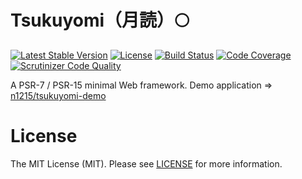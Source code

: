 # Tsukuyomi（月読）🌕

[![Latest Stable Version](https://poser.pugx.org/n1215/tsukuyomi/v/stable)](https://packagist.org/packages/n1215/tsukuyomi)
[![License](https://poser.pugx.org/n1215/tsukuyomi/license)](https://packagist.org/packages/n1215/tsukuyomi)
[![Build Status](https://scrutinizer-ci.com/g/n1215/tsukuyomi/badges/build.png?b=master)](https://scrutinizer-ci.com/g/n1215/tsukuyomi/build-status/master)
[![Code Coverage](https://scrutinizer-ci.com/g/n1215/tsukuyomi/badges/coverage.png?b=master)](https://scrutinizer-ci.com/g/n1215/tsukuyomi/?branch=master)
[![Scrutinizer Code Quality](https://scrutinizer-ci.com/g/n1215/tsukuyomi/badges/quality-score.png?b=master)](https://scrutinizer-ci.com/g/n1215/tsukuyomi/?branch=master)

A PSR-7 / PSR-15 minimal Web framework. Demo application => [n1215/tsukuyomi-demo](https://github.com/n1215/tsukuyomi-demo)

# License
The MIT License (MIT). Please see [LICENSE](LICENSE) for more information.
